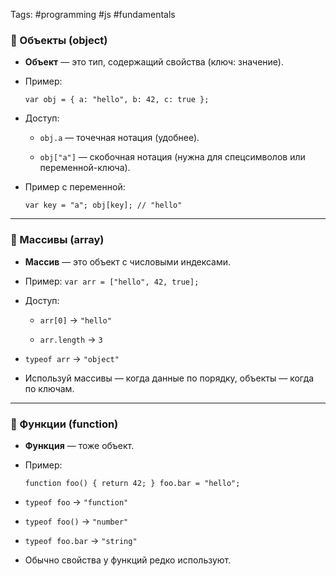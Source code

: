 Tags: #programming #js #fundamentals

### 📌 Объекты (object)

- **Объект** — это тип, содержащий свойства (ключ: значение).
    
- Пример:
    
    `var obj = { a: "hello", b: 42, c: true };`
    
- Доступ:
    
    - `obj.a` — точечная нотация (удобнее).
        
    - `obj["a"]` — скобочная нотация (нужна для спецсимволов или переменной-ключа).
        
- Пример с переменной:
    
    
    `var key = "a"; obj[key]; // "hello"`
    

---

### 📌 Массивы (array)

- **Массив** — это объект с числовыми индексами.
    
- Пример:
    `var arr = ["hello", 42, true];`
    
- Доступ:
    
    - `arr[0]` → `"hello"`
        
    - `arr.length` → `3`
        
- `typeof arr` → `"object"`
    
- Используй массивы — когда данные по порядку, объекты — когда по ключам.
    

---

### 📌 Функции (function)

- **Функция** — тоже объект.
    
- Пример:
    
    
    `function foo() { return 42; } foo.bar = "hello";`
    
- `typeof foo` → `"function"`
    
- `typeof foo()` → `"number"`
    
- `typeof foo.bar` → `"string"`
    
- Обычно свойства у функций редко используют.